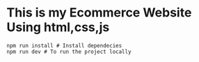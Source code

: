 

# This is my Ecommerce Website Using html,css,js

```
npm run install # Install dependecies
npm run dev # To run the project locally

```